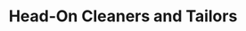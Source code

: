 ---
title: "Head-On Cleaners and Tailors"
url: /richmond-hill/head-on-cleaners-and-tailors/
shop: Wäscherei
---